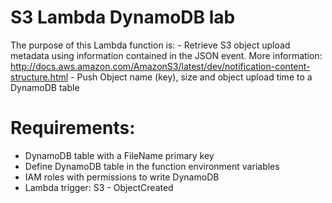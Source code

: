 # S3 Lambda DynamoDB lab

The purpose of this Lambda function is:
    - Retrieve S3 object upload metadata using information contained in the JSON event. More information:
    http://docs.aws.amazon.com/AmazonS3/latest/dev/notification-content-structure.html
    - Push Object name (key), size and object upload time to a DynamoDB table

# Requirements: 
- DynamoDB table with a FileName primary key
- Define DynamoDB table in the function environment variables
- IAM roles with permissions to write DynamoDB
- Lambda trigger: S3 - ObjectCreated
